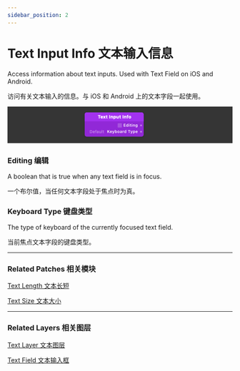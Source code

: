 ```yaml
---
sidebar_position: 2
---
```


# Text Input Info 文本输入信息

Access information about text inputs. Used with Text Field on iOS and Android.

访问有关文本输入的信息。与 iOS 和 Android 上的文本字段一起使用。

![Image](./../../static/img/docs/Text/text-input-info.png)

### Editing 编辑

A boolean that is true when any text field is in focus.

一个布尔值，当任何文本字段处于焦点时为真。

### Keyboard Type 键盘类型

The type of keyboard of the currently focused text field.

当前焦点文本字段的键盘类型。

------

### Related Patches 相关模块

[Text Length 文本长短](./Text%20Length.md)

[Text Size 文本大小](./Text%20Size.md)

------

### Related Layers 相关图层

[Text Layer 文本图层](./../Layer/Text%20Layer.md)

[Text Field 文本输入框](./../iOS/Text%20Field.md)

